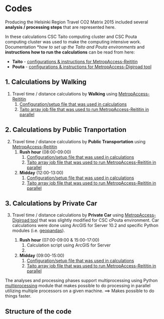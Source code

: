 # Codes

Producing the Helsinki Region Travel CO2 Matrix 2015 included several __analysis / processing steps__ that are represented here. 

In these calculations CSC Taito computing cluster and CSC Pouta computing cluster was used to make the computing intensive work. 
Documentation **how to set up the Taito and Pouta environments* and **instructions how to run the calculations** can be read from here:
   - __Taito__ - [configurations & instructions for MetropAccess-Reititin](Taito/)
   - __Pouta__ - [configurations & instructions for MetropAccess-Digiroad tool](Pouta/)
   
 
## 1. Calculations by Walking

 1. Travel time / distance calculations by __Walking__ using [MetropAccess-Reititin](MetropAccess-Reititin/README.md)
     1. [Configuration/setup file that was used in calculations](Conf/confMassaAjo2015_kavely_allDay.json)
     2. [Taito array job file that was used to run MetropAccess-Reititin in parallel](Taito/reititin_massaAjo_2015_allday_kavely.lsf)
 
## 2. Calculations by Public Tranportation 

 2. Travel time / distance calculations by __Public Transportation__ using [MetropAccess-Reititin](MetropAccess-Reititin/README.md)
     1. __Rush hour__ (08:00-09:00)
         1. [Configuration/setup file that was used in calculations](Conf/confMassaAjo2015_pt_rushhour.json)
         2. [Taito array job file that was used to run MetropAccess-Reititin in parallel](Taito/reititin_massaAjo_2015_rushhour_joukkoliikenne.lsf)
     1. __Midday__ (12:00-13:00)
         1. [Configuration/setup file that was used in calculations](Conf/confMassaAjo2015_pt_midday.json)
         2. [Taito array job file that was used to run MetropAccess-Reititin in parallel](Taito/reititin_massaAjo_2015_midday_joukkoliikenne.lsf)
 
## 3. Calculations by Private Car


 3. Travel time / distance calculations by __Private Car__ using [MetropAccess-Digiroad tool](MetropAccess-Digiroad/README.md) that was slightly modified for CSC cPouta environment.
   Car calculations were done using ArcGIS for Server 10.2 and specific Python modules (i.e. [geopandas](http://geopandas.org/)). 
   
     1. __Rush hour__ (07:00-09:00 & 15:00-17:00)
         1. Calculation script using ArcGIS for Server
         2. 
     1. __Midday__ (09:00-15:00)
         1. [Configuration/setup file that was used in calculations](Conf/confMassaAjo2015_pt_midday.json)
         2. [Taito array job file that was used to run MetropAccess-Reititin in parallel](Taito/reititin_massaAjo_2015_midday_joukkoliikenne.lsf)
 
 
The analyses and processing phases support multiprocessing using Python [multiprocessing](https://docs.python.org/3.4/library/multiprocessing.html) module 
that makes possible to do processing in parallel utilizing multiple processors on a given machine. ==> Makes possible to do things faster. 
 
## Structure of the code

